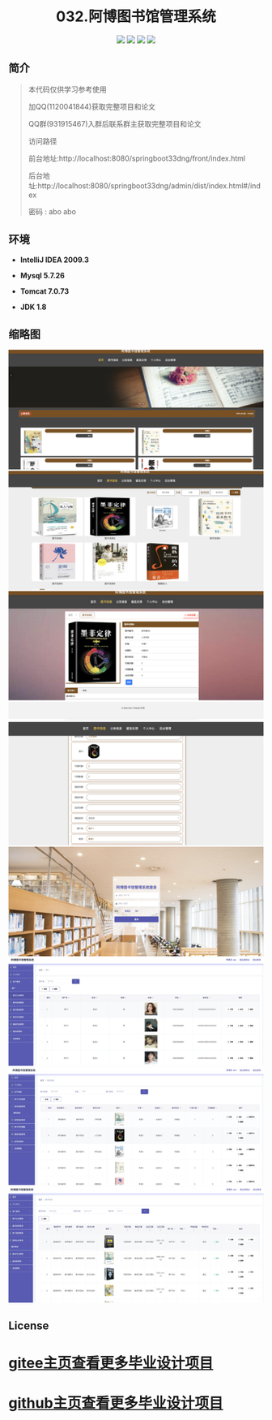 

<p><h1 align="center">032.阿博图书馆管理系统</h1></p>


<p align="center">
	<img src="https://img.shields.io/badge/jdk-1.8-orange.svg"/>
    <img src="https://img.shields.io/badge/springBoot-5.x-lightgrey.svg"/>
    <img src="https://img.shields.io/badge/vue-3.x-blue.svg"/>
    <img src="https://img.shields.io/badge/mysql-5.x-yellow.svg"/>
</p>

## 简介

> 本代码仅供学习参考使用
> 
> 加QQ(1120041844)获取完整项目和论文
> 
> QQ群(931915467)入群后联系群主获取完整项目和论文
> 
>
>访问路径
>
> 前台地址:http://localhost:8080/springboot33dng/front/index.html
> 
> 后台地址:http://localhost:8080/springboot33dng/admin/dist/index.html#/index
>
> 密码 : abo abo


## 环境

- <b>IntelliJ IDEA 2009.3</b>

- <b>Mysql 5.7.26</b>

- <b>Tomcat 7.0.73</b>

- <b>JDK 1.8</b>




## 缩略图

![](images/1.png)
![](images/2.png)
![](images/3.png)
![](images/4.png)
![](images/5.png)
![](images/6.png)
![](images/7.png)
![](images/8.png)

## License

# [gitee主页查看更多毕业设计项目](https://gitee.com/jiananxu/projects)
# [github主页查看更多毕业设计项目](https://github.com/1120041844)



